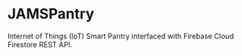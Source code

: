 # JAMSPantry
Internet of Things (IoT) Smart Pantry interfaced with Firebase Cloud Firestore REST API.
